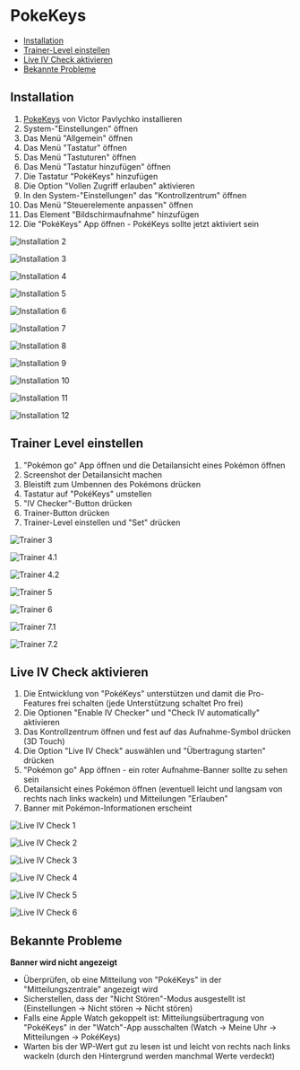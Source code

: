 # PokeKeys

- [Installation](#installation)
- [Trainer-Level einstellen](#trainer-level-einstellen)
- [Live IV Check aktivieren](#live-iv-check-aktivieren)
- [Bekannte Probleme](#bekannte-probleme)

## Installation

1. [PokeKeys](https://itunes.apple.com/de/app/pokekeys/id1335234519?mt=8) von Victor Pavlychko installieren
2. System-"Einstellungen" öffnen
3. Das Menü "Allgemein" öffnen
4. Das Menü "Tastatur" öffnen
5. Das Menü "Tastuturen" öffnen
6. Das Menü "Tastatur hinzufügen" öffnen
7. Die Tastatur "PokéKeys" hinzufügen
8. Die Option "Vollen Zugriff erlauben" aktivieren
9. In den System-"Einstellungen" das "Kontrollzentrum" öffnen
10. Das Menü "Steuerelemente anpassen" öffnen
11. Das Element "Bildschirmaufnahme" hinzufügen
12. Die "PokéKeys" App öffnen - PokéKeys sollte jetzt aktiviert sein 

![Installation 2](Images/Installation/Installation_02.png)

![Installation 3](Images/Installation/Installation_03.png)

![Installation 4](Images/Installation/Installation_04.png)

![Installation 5](Images/Installation/Installation_05.png)

![Installation 6](Images/Installation/Installation_06.png)

![Installation 7](Images/Installation/Installation_07.png)

![Installation 8](Images/Installation/Installation_08.png)

![Installation 9](Images/Installation/Installation_09.png)

![Installation 10](Images/Installation/Installation_10.png)

![Installation 11](Images/Installation/Installation_11.png)

![Installation 12](Images/Installation/Installation_12.png)

## Trainer Level einstellen

1. "Pokémon go" App öffnen und die Detailansicht eines Pokémon öffnen
2. Screenshot der Detailansicht machen
3. Bleistift zum Umbennen des Pokémons drücken
4. Tastatur auf "PokéKeys" umstellen
5. "IV Checker"-Button drücken
6. Trainer-Button drücken
7. Trainer-Level einstellen und "Set" drücken

![Trainer 3](Images/Trainer/Trainer_03.png)

![Trainer 4.1](Images/Trainer/Trainer_04-1.png)

![Trainer 4.2](Images/Trainer/Trainer_04-2.png)

![Trainer 5](Images/Trainer/Trainer_05.png)

![Trainer 6](Images/Trainer/Trainer_06.png)

![Trainer 7.1](Images/Trainer/Trainer_07-1.png)

![Trainer 7.2](Images/Trainer/Trainer_07-2.png)

## Live IV Check aktivieren

1. Die Entwicklung von "PokéKeys" unterstützen und damit die Pro-Features frei schalten (jede Unterstützung schaltet Pro frei)
2. Die Optionen "Enable IV Checker" und "Check IV automatically" aktivieren
3. Das Kontrollzentrum öffnen und fest auf das Aufnahme-Symbol drücken (3D Touch)
4. Die Option "Live IV Check" auswählen und "Übertragung starten" drücken
5. "Pokémon go" App öffnen - ein roter Aufnahme-Banner sollte zu sehen sein
6. Detailansicht eines Pokémon öffnen (eventuell leicht und langsam von rechts nach links wackeln) und Mitteilungen "Erlauben"
7. Banner mit Pokémon-Informationen erscheint

![Live IV Check 1](Images/Live_IV/Live_IV_01.png)

![Live IV Check 2](Images/Live_IV/Live_IV_02.png)

![Live IV Check 3](Images/Live_IV/Live_IV_03.png)

![Live IV Check 4](Images/Live_IV/Live_IV_04.png)

![Live IV Check 5](Images/Live_IV/Live_IV_05.png)

![Live IV Check 6](Images/Live_IV/Live_IV_06.png)

## Bekannte Probleme

**Banner wird nicht angezeigt**

- Überprüfen, ob eine Mitteilung von "PokéKeys" in der "Mitteilungszentrale" angezeigt wird
- Sicherstellen, dass der "Nicht Stören"-Modus ausgestellt ist (Einstellungen -> Nicht stören -> Nicht stören)
- Falls eine Apple Watch gekoppelt ist: Mitteilungsübertragung von "PokéKeys" in der "Watch"-App ausschalten (Watch -> Meine Uhr -> Mitteilungen -> PokéKeys)
- Warten bis der WP-Wert gut zu lesen ist und leicht von rechts nach links wackeln (durch den Hintergrund werden manchmal Werte verdeckt)
